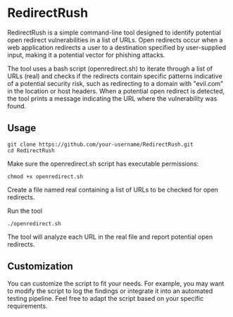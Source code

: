 # RedirectRush

RedirectRush is a simple command-line tool designed to identify potential open redirect vulnerabilities in a list of URLs. Open redirects occur when a web application redirects a user to a destination specified by user-supplied input, making it a potential vector for phishing attacks.

The tool uses a bash script (openredirect.sh) to iterate through a list of URLs (real) and checks if the redirects contain specific patterns indicative of a potential security risk, such as redirecting to a domain with "evil.com" in the location or host headers. When a potential open redirect is detected, the tool prints a message indicating the URL where the vulnerability was found.
## Usage
```
git clone https://github.com/your-username/RedirectRush.git
cd RedirectRush
```
Make sure the openredirect.sh script has executable permissions:
```
chmod +x openredirect.sh
```
Create a file named real containing a list of URLs to be checked for open redirects.

Run the tool
```
./openredirect.sh
```
The tool will analyze each URL in the real file and report potential open redirects.

## Customization

You can customize the script to fit your needs. For example, you may want to modify the script to log the findings or integrate it into an automated testing pipeline. Feel free to adapt the script based on your specific requirements.
